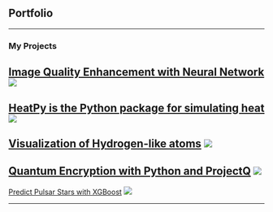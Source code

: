 ## Portfolio

---

### My Projects

[Image Quality Enhancement with Neural Network ](https://github.com/marianna13/Notebooks/blob/master/CNN%20Improve%20Image%20Quality.ipynb)
<img src="images/dummy_thumbnail.jpg?raw=true"/>
---
[HeatPy is the Python package for simulating heat](https://github.com/marianna13/heatpy)
<img src="images/dummy_thumbnail.jpg?raw=true"/>
---
[Visualization of Hydrogen-like atoms](https://github.com/marianna13/Notebooks/blob/master/Hydrogen.ipynb)
<img src="images/dummy_thumbnail.jpg?raw=true"/>
---
[Quantum Encryption with Python and ProjectQ](https://github.com/marianna13/Notebooks/blob/master/Quantum_Encryption.ipynb)
<img src="images/dummy_thumbnail.jpg?raw=true"/>
---
[Predict Pulsar Stars with XGBoost](https://github.com/marianna13/Notebooks/blob/master/Quantum_Encryption.ipynb)
<img src="images/dummy_thumbnail.jpg?raw=true"/>




---

